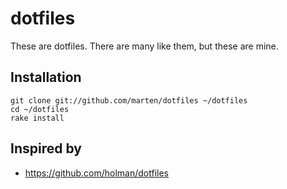dotfiles
========

These are dotfiles. There are many like them, but these are mine.

## Installation

    git clone git://github.com/marten/dotfiles ~/dotfiles
    cd ~/dotfiles
    rake install

## Inspired by

* https://github.com/holman/dotfiles